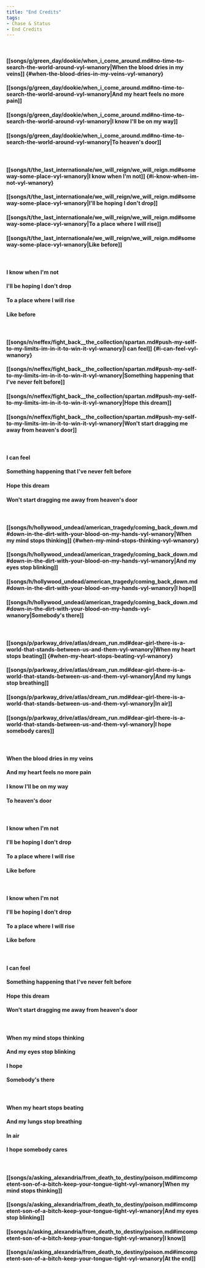 ```yaml
---
title: "End Credits"
tags:
- Chase & Status
- End Credits
---
```

&nbsp;
#### [[songs/g/green_day/dookie/when_i_come_around.md#no-time-to-search-the-world-around-vyl-wnanory|When the blood dries in my veins]] {#when-the-blood-dries-in-my-veins-vyl-wnanory}
#### [[songs/g/green_day/dookie/when_i_come_around.md#no-time-to-search-the-world-around-vyl-wnanory|And my heart feels no more pain]]
#### [[songs/g/green_day/dookie/when_i_come_around.md#no-time-to-search-the-world-around-vyl-wnanory|I know I'll be on my way]]
#### [[songs/g/green_day/dookie/when_i_come_around.md#no-time-to-search-the-world-around-vyl-wnanory|To heaven's door]]
&nbsp;
#### [[songs/t/the_last_internationale/we_will_reign/we_will_reign.md#someway-some-place-vyl-wnanory|I know when I'm not]] {#i-know-when-im-not-vyl-wnanory}
#### [[songs/t/the_last_internationale/we_will_reign/we_will_reign.md#someway-some-place-vyl-wnanory|I'll be hoping I don't drop]]
#### [[songs/t/the_last_internationale/we_will_reign/we_will_reign.md#someway-some-place-vyl-wnanory|To a place where I will rise]]
#### [[songs/t/the_last_internationale/we_will_reign/we_will_reign.md#someway-some-place-vyl-wnanory|Like before]]
&nbsp;
#### I know when I'm not
#### I'll be hoping I don't drop
#### To a place where I will rise
#### Like before
&nbsp;
#### [[songs/n/neffex/fight_back__the_collection/spartan.md#push-my-self-to-my-limits-im-in-it-to-win-it-vyl-wnanory|I can feel]] {#i-can-feel-vyl-wnanory}
#### [[songs/n/neffex/fight_back__the_collection/spartan.md#push-my-self-to-my-limits-im-in-it-to-win-it-vyl-wnanory|Something happening that I've never felt before]]
#### [[songs/n/neffex/fight_back__the_collection/spartan.md#push-my-self-to-my-limits-im-in-it-to-win-it-vyl-wnanory|Hope this dream]]
#### [[songs/n/neffex/fight_back__the_collection/spartan.md#push-my-self-to-my-limits-im-in-it-to-win-it-vyl-wnanory|Won't start dragging me away from heaven's door]]
&nbsp;
#### I can feel
#### Something happening that I've never felt before
#### Hope this dream
#### Won't start dragging me away from heaven's door
&nbsp;
#### [[songs/h/hollywood_undead/american_tragedy/coming_back_down.md#down-in-the-dirt-with-your-blood-on-my-hands-vyl-wnanory|When my mind stops thinking]] {#when-my-mind-stops-thinking-vyl-wnanory}
#### [[songs/h/hollywood_undead/american_tragedy/coming_back_down.md#down-in-the-dirt-with-your-blood-on-my-hands-vyl-wnanory|And my eyes stop blinking]]
#### [[songs/h/hollywood_undead/american_tragedy/coming_back_down.md#down-in-the-dirt-with-your-blood-on-my-hands-vyl-wnanory|I hope]]
#### [[songs/h/hollywood_undead/american_tragedy/coming_back_down.md#down-in-the-dirt-with-your-blood-on-my-hands-vyl-wnanory|Somebody's there]]
&nbsp;
#### [[songs/p/parkway_drive/atlas/dream_run.md#dear-girl-there-is-a-world-that-stands-between-us-and-them-vyl-wnanory|When my heart stops beating]] {#when-my-heart-stops-beating-vyl-wnanory}
#### [[songs/p/parkway_drive/atlas/dream_run.md#dear-girl-there-is-a-world-that-stands-between-us-and-them-vyl-wnanory|And my lungs stop breathing]]
#### [[songs/p/parkway_drive/atlas/dream_run.md#dear-girl-there-is-a-world-that-stands-between-us-and-them-vyl-wnanory|In air]]
#### [[songs/p/parkway_drive/atlas/dream_run.md#dear-girl-there-is-a-world-that-stands-between-us-and-them-vyl-wnanory|I hope somebody cares]]
&nbsp;
#### When the blood dries in my veins
#### And my heart feels no more pain
#### I know I'll be on my way
#### To heaven's door
&nbsp;
#### I know when I'm not
#### I'll be hoping I don't drop
#### To a place where I will rise
#### Like before
&nbsp;
#### I know when I'm not
#### I'll be hoping I don't drop
#### To a place where I will rise
#### Like before
&nbsp;
#### I can feel
#### Something happening that I've never felt before
#### Hope this dream
#### Won't start dragging me away from heaven's door
&nbsp;
#### When my mind stops thinking
#### And my eyes stop blinking
#### I hope
#### Somebody's there
&nbsp;
#### When my heart stops beating
#### And my lungs stop breathing
#### In air
#### I hope somebody cares
&nbsp;
#### [[songs/a/asking_alexandria/from_death_to_destiny/poison.md#imcompetent-son-of-a-bitch-keep-your-tongue-tight-vyl-wnanory|When my mind stops thinking]]
#### [[songs/a/asking_alexandria/from_death_to_destiny/poison.md#imcompetent-son-of-a-bitch-keep-your-tongue-tight-vyl-wnanory|And my eyes stop blinking]]
#### [[songs/a/asking_alexandria/from_death_to_destiny/poison.md#imcompetent-son-of-a-bitch-keep-your-tongue-tight-vyl-wnanory|I know]]
#### [[songs/a/asking_alexandria/from_death_to_destiny/poison.md#imcompetent-son-of-a-bitch-keep-your-tongue-tight-vyl-wnanory|At the end]]
